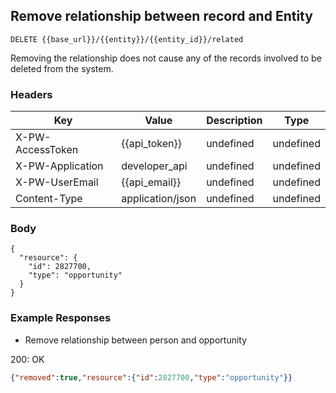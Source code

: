 ## Remove relationship between record and Entity

```DELETE {{base_url}}/{{entity}}/{{entity_id}}/related```

Removing the relationship does not cause any of the records involved to be deleted from the system.

### Headers

Key | Value | Description | Type
--- | --- | --- | ---
X-PW-AccessToken | {{api_token}} | undefined | undefined
X-PW-Application | developer_api | undefined | undefined
X-PW-UserEmail | {{api_email}} | undefined | undefined
Content-Type | application/json | undefined | undefined
### Body

```
{
  "resource": {
    "id": 2827700,
    "type": "opportunity"
  }
}
```
### Example Responses

- Remove relationship between person and opportunity

200: OK
```json
{"removed":true,"resource":{"id":2827700,"type":"opportunity"}}
```